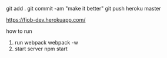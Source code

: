 git add .
git commit -am "make it better"
git push heroku master


https://fjob-dev.herokuapp.com/

how to run

1. run webpack
webpack -w
2. start server
npm start
